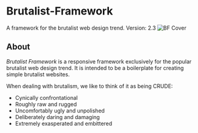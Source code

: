 # Brutalist-Framework
A framework for the brutalist web design trend.
Version: 2.3
![BF Cover](http://www.brutalistframework.com/core/files/images/bf23.jpg)
## About
_Brutalist Framework_ is a responsive framework exclusively for the popular brutalist web design trend. It is intended to be a boilerplate for creating simple brutalist websites.

When dealing with brutalism, we like to think of it as being CRUDE:
* Cynically confrontational
* Roughly raw and rugged
* Uncomfortably ugly and unpolished
* Deliberately daring and damaging
* Extremely exasperated and embittered